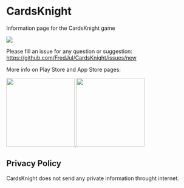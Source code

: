 # CardsKnight
Information page for the CardsKnight game

<img src="https://lh3.googleusercontent.com/pbrgTe0CvBkoIbq-sskyVu6NyqGJz9JXCBf7ZK79_t2RLAt7akkyY8F5KgVa6bFCZYI=h600-rw"/>


Please fill an issue for any question or suggestion: https://github.com/FredJul/CardsKnight/issues/new

More info on Play Store and App Store pages:

<a href="https://play.google.com/store/apps/details?id=net.frju.cards" target="_blank" class="is-slightly-elevated" rel="nofollow">
  <img src="https://itsallwidgets.com/images/google.png" style="width:180px"/>
</a>
<a href="https://apps.apple.com/app/id1503972980" target="_blank" class="is-slightly-elevated" rel="nofollow">
  <img src="https://itsallwidgets.com/images/apple.png" style="width:180px"/>
</a>

## Privacy Policy
CardsKnight does not send any private information throught internet.
